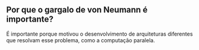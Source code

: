 ## Por que o gargalo de von Neumann é importante?

É importante porque motivou o desenvolvimento de arquiteturas diferentes que resolvam esse problema, como a computação paralela.

